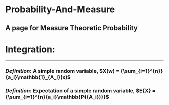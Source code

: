# Probability-And-Measure
A page for Measure Theoretic Probability
---

# Integration:
---
### *Definition*: A simple random variable,<t> $X(w) = {\sum_{i=1}^{n}}{a_i}\mathbb{1}_{A_i}(x)$
### *Definition*: Expectation of a simple random variable,<t> $E{X} = {\sum_{i=1}^{n}{a_i}\mathbb{P({A_i})}}$

